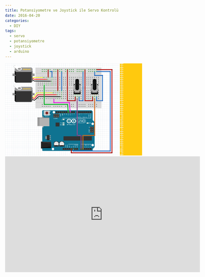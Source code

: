 ```yaml
---
title: Potansiyometre ve Joystick ile Servo Kontrolü
date: 2016-04-20
categories:
  - DIY
tags:
  - servo
  - potansiyometre
  - joystick
  - arduino
--- 
```



<a href="/images/ikiservokontrol.png">
  <img src="/images/ikiservokontrol.png" width="450">
</a>


<iframe width="640" height="380" src="https://www.youtube.com/embed/VKOtaBuuEzk" frameborder="0" allowfullscreen></iframe>
